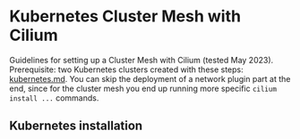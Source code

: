 # Kubernetes Cluster Mesh with Cilium

Guidelines for setting up a Cluster Mesh with Cilium (tested May 2023).  
Prerequisite: two Kubernetes clusters created with these steps: [kubernetes.md](kubernetes.md). You can skip the deployment of a network plugin part at the end, since for the cluster mesh you end up running more specific `cilium install ...` commands.

## Kubernetes installation
